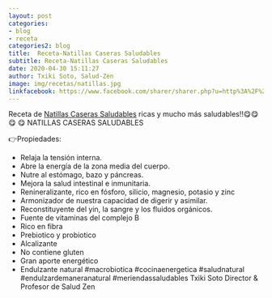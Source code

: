```yaml
---
layout: post
categories:
- blog
- receta
categories2: blog
title:  Receta-Natillas Caseras Saludables
subtitle: Receta-Natillas Caseras Saludables
date: 2020-04-30 15:11:27
author: Txiki Soto, Salud-Zen
image: img/recetas/natillas.jpg
linkfacebook: https://www.facebook.com/sharer/sharer.php?u=http%3A%2F%2Fwww.salud-zen.com%2Fblog%2Freceta%2F2020%2F04%2F30%2Freceta-natillas.html&amp;src=sdkpreparse
---
```


Receta de [Natillas Caseras Saludables][receta] ricas y mucho más saludables!!😋😋😋
😋 NATILLAS CASERAS SALUDABLES

👉Propiedades:
- Relaja la tensión interna.
- Abre la energía de la zona media del cuerpo.
- Nutre al estómago, bazo y páncreas.
- Mejora la salud intestinal e inmunitaria.
- Renineralizante, rico en fósforo, silicio, magnesio, potasio y zinc
- Armonizador de nuestra capacidad de digerir y asimilar.
- Reconstituyente del yin, la sangre y los fluidos orgánicos.
- Fuente de vitaminas del complejo B
- Rico en fibra
- Prebiotico y probiotico
- Alcalizante
- No contiene gluten
- Gran aporte energético
- Endulzante natural
#macrobiotica
#cocinaenergetica
#saludnatural
#endulzardemaneranatural
#meriendassaludables
Txiki Soto
Director & Profesor de Salud Zen


[receta]: {{site.url}}{{site.baseurl}}/postres/2020/04/30/natillas.html
